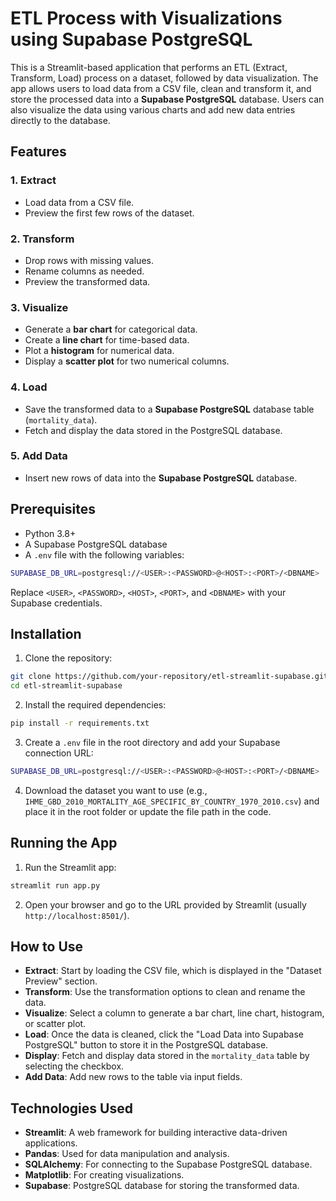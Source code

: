 
# ETL Process with Visualizations using Supabase PostgreSQL

This is a Streamlit-based application that performs an ETL (Extract, Transform, Load) process on a dataset, followed by data visualization. The app allows users to load data from a CSV file, clean and transform it, and store the processed data into a **Supabase PostgreSQL** database. Users can also visualize the data using various charts and add new data entries directly to the database.

## Features

### 1. **Extract**
- Load data from a CSV file.
- Preview the first few rows of the dataset.

### 2. **Transform**
- Drop rows with missing values.
- Rename columns as needed.
- Preview the transformed data.

### 3. **Visualize**
- Generate a **bar chart** for categorical data.
- Create a **line chart** for time-based data.
- Plot a **histogram** for numerical data.
- Display a **scatter plot** for two numerical columns.

### 4. **Load**
- Save the transformed data to a **Supabase PostgreSQL** database table (`mortality_data`).
- Fetch and display the data stored in the PostgreSQL database.

### 5. **Add Data**
- Insert new rows of data into the **Supabase PostgreSQL** database.

## Prerequisites

- Python 3.8+
- A Supabase PostgreSQL database
- A `.env` file with the following variables:

```bash
SUPABASE_DB_URL=postgresql://<USER>:<PASSWORD>@<HOST>:<PORT>/<DBNAME>
```

Replace `<USER>`, `<PASSWORD>`, `<HOST>`, `<PORT>`, and `<DBNAME>` with your Supabase credentials.

## Installation

1. Clone the repository:

```bash
git clone https://github.com/your-repository/etl-streamlit-supabase.git
cd etl-streamlit-supabase
```

2. Install the required dependencies:

```bash
pip install -r requirements.txt
```

3. Create a `.env` file in the root directory and add your Supabase connection URL:

```bash
SUPABASE_DB_URL=postgresql://<USER>:<PASSWORD>@<HOST>:<PORT>/<DBNAME>
```

4. Download the dataset you want to use (e.g., `IHME_GBD_2010_MORTALITY_AGE_SPECIFIC_BY_COUNTRY_1970_2010.csv`) and place it in the root folder or update the file path in the code.

## Running the App

1. Run the Streamlit app:

```bash
streamlit run app.py
```

2. Open your browser and go to the URL provided by Streamlit (usually `http://localhost:8501/`).

## How to Use

- **Extract**: Start by loading the CSV file, which is displayed in the "Dataset Preview" section.
- **Transform**: Use the transformation options to clean and rename the data.
- **Visualize**: Select a column to generate a bar chart, line chart, histogram, or scatter plot.
- **Load**: Once the data is cleaned, click the "Load Data into Supabase PostgreSQL" button to store it in the PostgreSQL database.
- **Display**: Fetch and display data stored in the `mortality_data` table by selecting the checkbox.
- **Add Data**: Add new rows to the table via input fields.

## Technologies Used

- **Streamlit**: A web framework for building interactive data-driven applications.
- **Pandas**: Used for data manipulation and analysis.
- **SQLAlchemy**: For connecting to the Supabase PostgreSQL database.
- **Matplotlib**: For creating visualizations.
- **Supabase**: PostgreSQL database for storing the transformed data.

